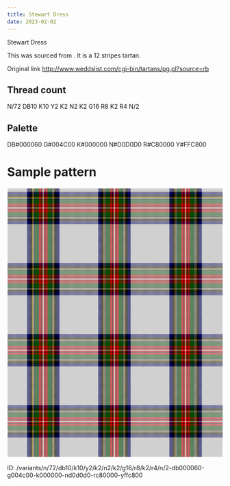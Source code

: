 ```yaml
---
title: Stewart Dress
date: 2023-02-02
---
```

Stewart Dress

This was sourced from <no value>.  It is a 12 stripes tartan.

Original link http://www.weddslist.com/cgi-bin/tartans/pg.pl?source=rb

## Thread count
N/72 DB10 K10 Y2 K2 N2 K2 G16 R8 K2 R4 N/2

## Palette
DB#000060 G#004C00 K#000000 N#D0D0D0 R#C80000 Y#FFC800

# Sample pattern

![Tartan detail](tartan.png "N/72 DB10 K10 Y2 K2 N2 K2 G16 R8 K2 R4 N/2 tartan")

ID: /variants/n/72/db10/k10/y2/k2/n2/k2/g16/r8/k2/r4/n/2-db000060-g004c00-k000000-nd0d0d0-rc80000-yffc800